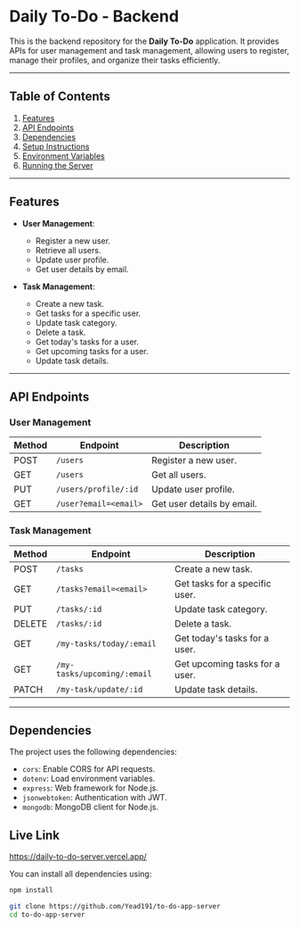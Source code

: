 # Daily To-Do - Backend

This is the backend repository for the **Daily To-Do** application. It provides APIs for user management and task management, allowing users to register, manage their profiles, and organize their tasks efficiently.

---

## Table of Contents

1. [Features](#features)
2. [API Endpoints](#api-endpoints)
3. [Dependencies](#dependencies)
4. [Setup Instructions](#setup-instructions)
5. [Environment Variables](#environment-variables)
6. [Running the Server](#running-the-server)

---

## Features

- **User Management**:
  - Register a new user.
  - Retrieve all users.
  - Update user profile.
  - Get user details by email.

- **Task Management**:
  - Create a new task.
  - Get tasks for a specific user.
  - Update task category.
  - Delete a task.
  - Get today's tasks for a user.
  - Get upcoming tasks for a user.
  - Update task details.

---

## API Endpoints

### User Management

| Method | Endpoint                  | Description                     |
|--------|---------------------------|---------------------------------|
| POST   | `/users`                  | Register a new user.            |
| GET    | `/users`                  | Get all users.                  |
| PUT    | `/users/profile/:id`      | Update user profile.            |
| GET    | `/user?email=<email>`     | Get user details by email.      |

### Task Management

| Method | Endpoint                          | Description                             |
|--------|-----------------------------------|-----------------------------------------|
| POST   | `/tasks`                          | Create a new task.                      |
| GET    | `/tasks?email=<email>`            | Get tasks for a specific user.          |
| PUT    | `/tasks/:id`                      | Update task category.                   |
| DELETE | `/tasks/:id`                      | Delete a task.                          |
| GET    | `/my-tasks/today/:email`          | Get today's tasks for a user.           |
| GET    | `/my-tasks/upcoming/:email`       | Get upcoming tasks for a user.          |
| PATCH  | `/my-task/update/:id`             | Update task details.                    |

---

## Dependencies

The project uses the following dependencies:

- `cors`: Enable CORS for API requests.
- `dotenv`: Load environment variables.
- `express`: Web framework for Node.js.
- `jsonwebtoken`: Authentication with JWT.
- `mongodb`: MongoDB client for Node.js.

## Live Link
https://daily-to-do-server.vercel.app/

You can install all dependencies using:

```bash
npm install

git clone https://github.com/Yead191/to-do-app-server
cd to-do-app-server



